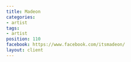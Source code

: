 ```yaml
---
title: Madeon
categories:
- artist
tags:
- artist
position: 110
facebook: https://www.facebook.com/itsmadeon/
layout: client
---
```


